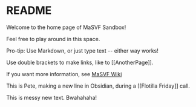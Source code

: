 # README
Welcome to the home page of MaSVF Sandbox!

Feel free to play around in this space.

Pro-tip: Use Markdown, or just type text -- either way works!

Use double brackets to make links, like to [[AnotherPage]].

If you want more information, see [MaSVF Wiki](https://gracious-joliot-c42220.netlify.app/)

This is Pete, making a new line in Obsidian, during a [[Flotilla Friday]] call.

This is messy new text. Bwahahaha!
